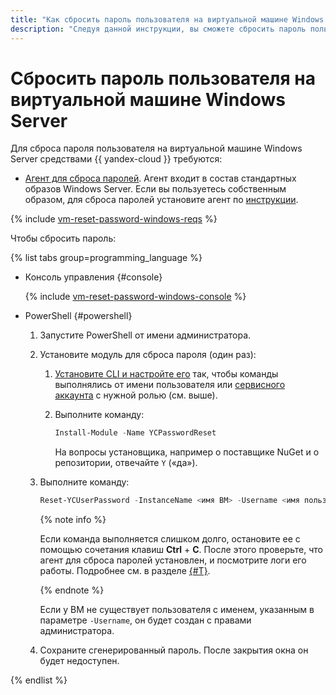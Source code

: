```yaml
---
title: "Как сбросить пароль пользователя на виртуальной машине Windows Server"
description: "Следуя данной инструкции, вы сможете сбросить пароль пользователя на виртуальной машине Windows Server." 
---
```


# Сбросить пароль пользователя на виртуальной машине Windows Server

Для сброса пароля пользователя на виртуальной машине Windows Server средствами {{ yandex-cloud }} требуются:

* [Агент для сброса паролей](../../concepts/guest-agent.md). Агент входит в состав стандартных образов Windows Server. Если вы пользуетесь собственным образом, для сброса паролей установите агент по [инструкции](../vm-guest-agent/install.md).

{% include [vm-reset-password-windows-reqs](../../../_includes/compute/vm-reset-password-windows-reqs.md) %}

Чтобы сбросить пароль:

{% list tabs group=programming_language %}

- Консоль управления {#console}

  {% include [vm-reset-password-windows-console](../../../_includes/compute/vm-reset-password-windows-console.md) %}
  
- PowerShell {#powershell}

  1. Запустите PowerShell от имени администратора.
  1. Установите модуль для сброса пароля (один раз):
  
     1. [Установите CLI и настройте его](../../../cli/quickstart.md) так, чтобы команды выполнялись от имени пользователя или [сервисного аккаунта](../../../iam/concepts/users/service-accounts.md) с нужной ролью (см. выше).
     1. Выполните команду:
  
        ```powershell
        Install-Module -Name YCPasswordReset
        ```
     
        На вопросы установщика, например о поставщике NuGet и о репозитории, отвечайте `Y` («да»).
        
  1. Выполните команду:
  
     ```powershell
     Reset-YCUserPassword -InstanceName <имя ВМ> -Username <имя пользователя ВМ>
     ```

     {% note info %}
     
     Если команда выполняется слишком долго, остановите ее с помощью сочетания клавиш **Ctrl** + **C**. После этого проверьте, что агент для сброса паролей установлен, и посмотрите логи его работы. Подробнее см. в разделе [{#T}](../vm-guest-agent/check.md).
     
     {% endnote %}

     Если у ВМ не существует пользователя с именем, указанным в параметре `-Username`, он будет создан с правами администратора.
     
  1. Сохраните сгенерированный пароль. После закрытия окна он будет недоступен.

{% endlist %}
